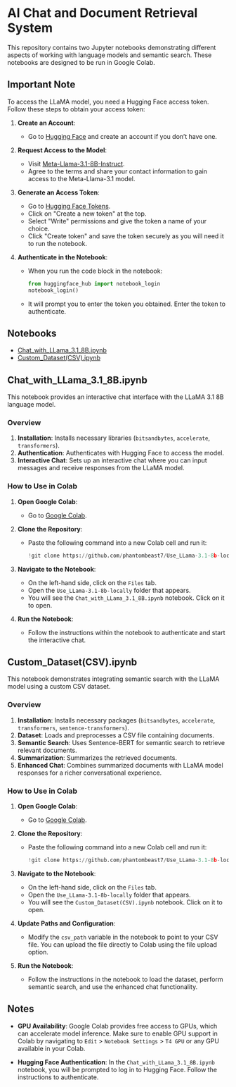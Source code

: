 # AI Chat and Document Retrieval System

This repository contains two Jupyter notebooks demonstrating different aspects of working with language models and semantic search. These notebooks are designed to be run in Google Colab.

## Important Note

To access the LLaMA model, you need a Hugging Face access token. Follow these steps to obtain your access token:

1. **Create an Account**:
   - Go to [Hugging Face](https://huggingface.co/) and create an account if you don’t have one.

2. **Request Access to the Model**:
   - Visit [Meta-Llama-3.1-8B-Instruct](https://huggingface.co/meta-llama/Meta-Llama-3.1-8B-Instruct).
   - Agree to the terms and share your contact information to gain access to the Meta-Llama-3.1 model.

3. **Generate an Access Token**:
   - Go to [Hugging Face Tokens](https://huggingface.co/settings/tokens).
   - Click on "Create a new token" at the top.
   - Select "Write" permissions and give the token a name of your choice.
   - Click "Create token" and save the token securely as you will need it to run the notebook.

4. **Authenticate in the Notebook**:
   - When you run the code block in the notebook:
     ```python
     from huggingface_hub import notebook_login
     notebook_login()
     ```
   - It will prompt you to enter the token you obtained. Enter the token to authenticate.

## Notebooks

- [Chat_with_LLama_3.1_8B.ipynb](#chat_with_llama_31_8b_notebook)
- [Custom_Dataset(CSV).ipynb](#custom_datasetcsv_notebook)

## Chat_with_LLama_3.1_8B.ipynb

This notebook provides an interactive chat interface with the LLaMA 3.1 8B language model.

### Overview

1. **Installation**: Installs necessary libraries (`bitsandbytes`, `accelerate`, `transformers`).
2. **Authentication**: Authenticates with Hugging Face to access the model.
3. **Interactive Chat**: Sets up an interactive chat where you can input messages and receive responses from the LLaMA model.

### How to Use in Colab

1. **Open Google Colab**:
   - Go to [Google Colab](https://colab.research.google.com/).

2. **Clone the Repository**:
   - Paste the following command into a new Colab cell and run it:
     ```python
     !git clone https://github.com/phantombeast7/Use_LLama-3.1-8b-locally.git
     ```

3. **Navigate to the Notebook**:
   - On the left-hand side, click on the `Files` tab.
   - Open the `Use_LLama-3.1-8b-locally` folder that appears.
   - You will see the `Chat_with_LLama_3.1_8B.ipynb` notebook. Click on it to open.

4. **Run the Notebook**:
   - Follow the instructions within the notebook to authenticate and start the interactive chat.

## Custom_Dataset(CSV).ipynb

This notebook demonstrates integrating semantic search with the LLaMA model using a custom CSV dataset.

### Overview

1. **Installation**: Installs necessary packages (`bitsandbytes`, `accelerate`, `transformers`, `sentence-transformers`).
2. **Dataset**: Loads and preprocesses a CSV file containing documents.
3. **Semantic Search**: Uses Sentence-BERT for semantic search to retrieve relevant documents.
4. **Summarization**: Summarizes the retrieved documents.
5. **Enhanced Chat**: Combines summarized documents with LLaMA model responses for a richer conversational experience.

### How to Use in Colab

1. **Open Google Colab**:
   - Go to [Google Colab](https://colab.research.google.com/).

2. **Clone the Repository**:
   - Paste the following command into a new Colab cell and run it:
     ```python
     !git clone https://github.com/phantombeast7/Use_LLama-3.1-8b-locally.git
     ```

3. **Navigate to the Notebook**:
   - On the left-hand side, click on the `Files` tab.
   - Open the `Use_LLama-3.1-8b-locally` folder that appears.
   - You will see the `Custom_Dataset(CSV).ipynb` notebook. Click on it to open.

4. **Update Paths and Configuration**:
   - Modify the `csv_path` variable in the notebook to point to your CSV file. You can upload the file directly to Colab using the file upload option.

5. **Run the Notebook**:
   - Follow the instructions in the notebook to load the dataset, perform semantic search, and use the enhanced chat functionality.

## Notes

- **GPU Availability**: Google Colab provides free access to GPUs, which can accelerate model inference. Make sure to enable GPU support in Colab by navigating to `Edit` > `Notebook Settings` > `T4 GPU` or any GPU available in your Colab.

- **Hugging Face Authentication**: In the `Chat_with_LLama_3.1_8B.ipynb` notebook, you will be prompted to log in to Hugging Face. Follow the instructions to authenticate.


